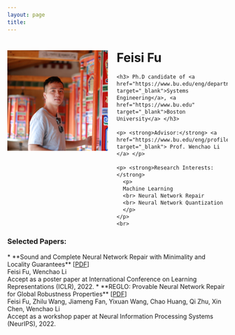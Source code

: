 ```yaml
---
layout: page
title: 
---
```


<div style="clear: both;">
  <div style="float: left; margin-right:20px;">
    <img src="Feisi_Fu.JPG" alt="" width="230" height="230">
  </div>
  <div>
    <h1> Feisi Fu </h1>
    
    <h3> Ph.D candidate of <a href="https://www.bu.edu/eng/departments/se/" target="_blank">Systems Engineering</a>, <a href="https://www.bu.edu" target="_blank">Boston University</a> </h3>
    
    <p> <strong>Advisor:</strong> <a href="https://www.bu.edu/eng/profile/39799/" target="_blank"> Prof. Wenchao Li </a> </p>
    
    <p> <strong>Research Interests:</strong> 
      <p>
      Machine Learning
      <br> Neural Network Repair
      <br> Neural Network Quantization
      </p>
    </p>
    <br>
<h3> <strong>Selected Papers:</strong> </h3>
</div>
</div>
* **Sound and Complete Neural Network Repair with Minimality and Locality Guarantees** [<a href="https://arxiv.org/abs/2110.07682" target="_blank">PDF</a>]
  <br> Feisi Fu, Wenchao Li
  <br> Accept as a poster paper at International Conference on Learning Representations (ICLR), 2022. 
* **REGLO: Provable Neural Network Repair for Global Robustness Properties** [<a href="https://openreview.net/pdf?id=FRTXdodwsoA" target="_blank">PDF</a>]
  <br> Feisi Fu, Zhilu Wang, Jiameng Fan, Yixuan Wang, Chao Huang, Qi Zhu, Xin Chen, Wenchao Li
  <br> Accept as a workshop paper at Neural Information Processing Systems (NeurIPS), 2022. 
